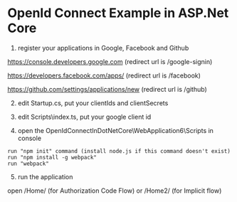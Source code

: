 # OpenId Connect Example in ASP.Net Core
1. register your applications in Google, Facebook and Github

https://console.developers.google.com (redirect url is /google-signin)

https://developers.facebook.com/apps/ (redirect url is /facebook)

https://github.com/settings/applications/new (redirect url is /github)


2. edit Startup.cs, put your clientIds and clientSecrets

3. edit Scripts\index.ts, put your google client id

4. open the OpenIdConnectInDotNetCore\WebApplication6\Scripts in console
```
run "npm init" command (install node.js if this command doesn't exist)
run "npm install -g webpack"
run "webpack"
```

5. run the application

open /Home/ (for Authorization Code Flow) or /Home2/ (for Implicit flow)
